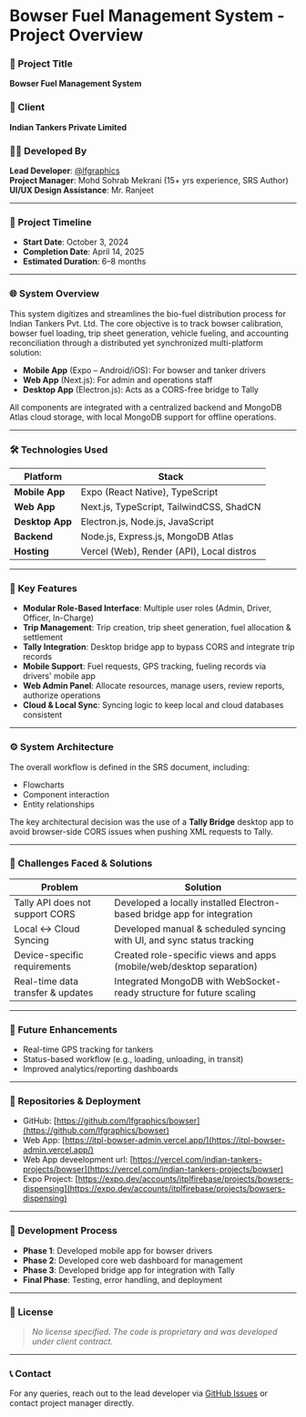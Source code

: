 # Bowser Fuel Management System - Project Overview

### 🚚 Project Title
**Bowser Fuel Management System**

### 🏢 Client
**Indian Tankers Private Limited**

### 👨‍💻 Developed By
**Lead Developer**: [@lfgraphics](https://github.com/lfgraphics)  
**Project Manager**: Mohd Sohrab Mekrani (15+ yrs experience, SRS Author)  
**UI/UX Design Assistance**: Mr. Ranjeet

---

### 📆 Project Timeline
- **Start Date**: October 3, 2024  
- **Completion Date**: April 14, 2025  
- **Estimated Duration**: 6–8 months  

---

### 🌐 System Overview
This system digitizes and streamlines the bio-fuel distribution process for Indian Tankers Pvt. Ltd. The core objective is to track bowser calibration, bowser fuel loading, trip sheet generation, vehicle fueling, and accounting reconciliation through a distributed yet synchronized multi-platform solution:

- **Mobile App** (Expo – Android/iOS): For bowser and tanker drivers
- **Web App** (Next.js): For admin and operations staff
- **Desktop App** (Electron.js): Acts as a CORS-free bridge to Tally

All components are integrated with a centralized backend and MongoDB Atlas cloud storage, with local MongoDB support for offline operations.

---

### 🛠️ Technologies Used
| Platform       | Stack                                      |
|----------------|---------------------------------------------|
| **Mobile App** | Expo (React Native), TypeScript            |
| **Web App**    | Next.js, TypeScript, TailwindCSS, ShadCN   |
| **Desktop App**| Electron.js, Node.js, JavaScript           |
| **Backend**    | Node.js, Express.js, MongoDB Atlas         |
| **Hosting**    | Vercel (Web), Render (API), Local distros  |

---

### 🔑 Key Features
- **Modular Role-Based Interface**: Multiple user roles (Admin, Driver, Officer, In-Charge)
- **Trip Management**: Trip creation, trip sheet generation, fuel allocation & settlement
- **Tally Integration**: Desktop bridge app to bypass CORS and integrate trip records
- **Mobile Support**: Fuel requests, GPS tracking, fueling records via drivers' mobile app
- **Web Admin Panel**: Allocate resources, manage users, review reports, authorize operations
- **Cloud & Local Sync**: Syncing logic to keep local and cloud databases consistent

---

### ⚙️ System Architecture
The overall workflow is defined in the SRS document, including:
- Flowcharts
- Component interaction
- Entity relationships

The key architectural decision was the use of a **Tally Bridge** desktop app to avoid browser-side CORS issues when pushing XML requests to Tally.

---

### 🚧 Challenges Faced & Solutions
| Problem                             | Solution                                                                 |
|------------------------------------|--------------------------------------------------------------------------|
| Tally API does not support CORS    | Developed a locally installed Electron-based bridge app for integration |
| Local ↔ Cloud Syncing              | Developed manual & scheduled syncing with UI, and sync status tracking  |
| Device-specific requirements       | Created role-specific views and apps (mobile/web/desktop separation)    |
| Real-time data transfer & updates  | Integrated MongoDB with WebSocket-ready structure for future scaling    |

---

### 🔮 Future Enhancements
- Real-time GPS tracking for tankers
- Status-based workflow (e.g., loading, unloading, in transit)
- Improved analytics/reporting dashboards

---

### 📁 Repositories & Deployment
- GitHub: [https://github.com/lfgraphics/bowser](https://github.com/lfgraphics/bowser)  
- Web App: [https://itpl-bowser-admin.vercel.app/](https://itpl-bowser-admin.vercel.app/)  
- Web App deveelopment url: [https://vercel.com/indian-tankers-projects/bowser](https://vercel.com/indian-tankers-projects/bowser)  
- Expo Project: [https://expo.dev/accounts/itplfirebase/projects/bowsers-dispensing](https://expo.dev/accounts/itplfirebase/projects/bowsers-dispensing)

---

### 🚦 Development Process
- **Phase 1**: Developed mobile app for bowser drivers
- **Phase 2**: Developed core web dashboard for management
- **Phase 3**: Developed bridge app for integration with Tally
- **Final Phase**: Testing, error handling, and deployment

---

### 📜 License
> _No license specified. The code is proprietary and was developed under client contract._

---

### 📞 Contact
For any queries, reach out to the lead developer via [GitHub Issues](https://github.com/lfgraphics/bowser/issues) or contact project manager directly.

